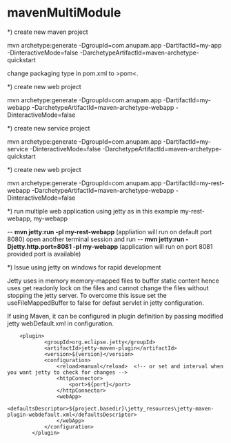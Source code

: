 # mavenMultiModule

*) create new maven project 

mvn archetype:generate -DgroupId=com.anupam.app -DartifactId=my-app -DinteractiveMode=false -DarchetypeArtifactId=maven-archetype-quickstart

change packaging type in pom.xml to >pom<.


*) create new web project 

mvn archetype:generate -DgroupId=com.anupam.app -DartifactId=my-webapp -DarchetypeArtifactId=maven-archetype-webapp -DinteractiveMode=false


*) create new service project 

mvn archetype:generate -DgroupId=com.anupam.app -DartifactId=my-service -DinteractiveMode=false -DarchetypeArtifactId=maven-archetype-quickstart


*) create new web project 

mvn archetype:generate -DgroupId=com.anupam.app -DartifactId=my-rest-webapp -DarchetypeArtifactId=maven-archetype-webapp -DinteractiveMode=false



*) run multiple web application using jetty as in this example my-rest-webapp, my-webapp

-- <b> mvn jetty:run -pl my-rest-webapp </b> (appliation will run on default port 8080)
open another terminal session and run 
-- <b> mvn jetty:run -Djetty.http.port=8081 -pl my-webapp </b> (application will run on port 8081 provided port is available)


*) Issue using jetty on windows for rapid development

  Jetty uses in memory memory-mapped files to buffer static content hence uses get readonly lock on the files and cannot change the files without stopping the jetty server. To overcome this issue set the useFileMappedBuffer to false for defaut servlet in jetty configuration. 
  
  If using Maven, it can be configured in plugin definition by passing modified jetty webDefault.xml in configuration.
  
  		<plugin>
				<groupId>org.eclipse.jetty</groupId>
				<artifactId>jetty-maven-plugin</artifactId>
				<version>${version}</version>
			    <configuration>
			    	<reload>manual</reload>  <!-- or set and interval when you want jetty to check for changes -->
			    	<httpConnector>
			    		<port>${port}</port>
			    	</httpConnector>
			    	<webApp>
			    		<defaultsDescriptor>${project.basedir}\jetty_resources\jetty-maven-plugin-webdefault.xml</defaultsDescriptor>
			    	</webApp>
			    </configuration>
			</plugin>
  
  
  
  

